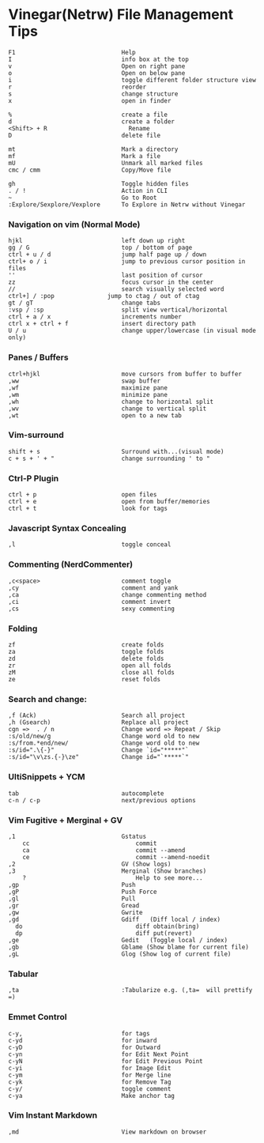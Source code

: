 # Vinegar(Netrw) File Management Tips
    F1                              Help
    I                               info box at the top
    v                               Open on right pane
    o                               Open on below pane
    i                               toggle different folder structure view
    r                               reorder
    s                               change structure
    x                               open in finder

    %                               create a file
    d                               create a folder
    <Shift> + R                       Rename
    D                               delete file

    mt                              Mark a directory
    mf                              Mark a file
    mU                              Unmark all marked files  
    cmc / cmm                       Copy/Move file

    gh                              Toggle hidden files
    . / !                           Action in CLI
    ~                               Go to Root
    :Explore/Sexplore/Vexplore      To Explore in Netrw without Vinegar

### Navigation on vim (Normal Mode)
    hjkl                            left down up right
    gg / G                          top / bottom of page
    ctrl + u / d                    jump half page up / down
    ctrl+ o / i                     jump to previous cursor position in files
    ''                              last position of cursor
    zz                              focus cursor in the center
    //                              search visually selected word
    ctrl+] / :pop               jump to ctag / out of ctag 
    gt / gT                         change tabs
    :vsp / :sp                      split view vertical/horizontal
    ctrl + a / x                    increments number
    ctrl x + ctrl + f               insert directory path
    U / u                           change upper/lowercase (in visual mode only)

### Panes / Buffers
    ctrl+hjkl                       move cursors from buffer to buffer
    ,ww                             swap buffer
    ,wf                             maximize pane
    ,wm                             minimize pane
    ,wh                             change to horizontal split
    ,wv                             change to vertical split
    ,wt                             open to a new tab

### Vim-surround
    shift + s                       Surround with...(visual mode)
    c + s + ' + "                   change surrounding ' to "

### Ctrl-P Plugin
    ctrl + p                        open files
    ctrl + e                        open from buffer/memories
    ctrl + t                        look for tags

### Javascript Syntax Concealing
    ,l                              toggle conceal

### Commenting (NerdCommenter)
    ,c<space>                       comment toggle
    ,cy                             comment and yank
    ,ca                             change commenting method 
    ,ci                             comment invert
    ,cs                             sexy commenting

### Folding
    zf                              create folds
    za                              toggle folds
    zd                              delete folds
    zr                              open all folds
    zM                              close all folds
    ze                              reset folds

### Search and change: 
    ,f (Ack)                        Search all project
    ,h (Gsearch)                    Replace all project
    cgn =>  . / n                   Change word => Repeat / Skip
    :s/old/new/g                    Change word old to new
    :s/from.*end/new/               Change word old to new
    :s/id=".\{-}"                   Change `id="*****"`
    :s/id="\v\zs.{-}\ze"            Change id="`*****`"

### UltiSnippets  + YCM
    tab                             autocomplete
    c-n / c-p                       next/previous options

### Vim Fugitive + Merginal + GV
    ,1                              Gstatus
        cc                              commit
        ca                              commit --amend
        ce                              commit --amend-noedit
    ,2                              GV (Show logs)
    ,3                              Merginal (Show branches)
        ?                               Help to see more...
    ,gp                             Push
    ,gP                             Push Force
    ,gl                             Pull
    ,gr                             Gread
    ,gw                             Gwrite
    ,gd                             Gdiff   (Diff local / index)
      do                                diff obtain(bring)
      dp                                diff put(revert)
    ,ge                             Gedit   (Toggle local / index)
    ,gb                             Gblame (Show blame for current file)
    ,gL                             Glog (Show log of current file)

### Tabular
    ,ta                             :Tabularize e.g. (,ta=  will prettify =)

### Emmet Control
    c-y,                            for tags
    c-yd                            for inward
    c-yD                            for Outward
    c-yn                            for Edit Next Point
    c-yN                            for Edit Previous Point
    c-yi                            for Image Edit
    c-ym                            for Merge line
    c-yk                            for Remove Tag
    c-y/                            toggle comment
    c-ya                            Make anchor tag

### Vim Instant Markdown
    ,md                             View markdown on browser
